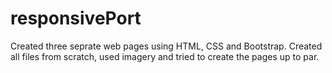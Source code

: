 # responsivePort

Created three seprate web pages using HTML, CSS and Bootstrap. Created all files from scratch, used imagery and tried to create the pages up to par. 

